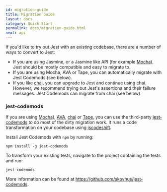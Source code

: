```yaml
---
id: migration-guide
title: Migration Guide
layout: docs
category: Quick Start
permalink: docs/migration-guide.html
next: api
---
```


If you'd like to try out Jest with an existing codebase, there are a number of ways to convert to Jest:

* If you are using Jasmine, or a Jasmine like API (for example [Mocha](https://mochajs.org)), Jest should be mostly compatible and easy to migrate to.
* If you are using Mocha, AVA or Tape, you can automatically migrate with Jest Codemods (see below).
* If you like [chai](http://chaijs.com/), you can upgrade to Jest and continue using chai. However, we recommend trying out Jest's assertions and their failure messages. Jest Codemods can migrate from chai (see below).

### jest-codemods

If you are using [Mocha](https://mochajs.org)), [AVA](https://github.com/avajs/ava), [chai](http://chaijs.com/) or [Tape](https://github.com/substack/tape), you can use the third-party [jest-codemods](https://github.com/skovhus/jest-codemods) to do most of the dirty migration work. It runs a code transformation on your codebase using [jscodeshift](https://github.com/facebook/jscodeshift).

Install Jest Codemods with `npm` by running:

```
npm install -g jest-codemods
```

To transform your existing tests, navigate to the project containing the tests and run:

```
jest-codemods
```

More information can be found at https://github.com/skovhus/jest-codemods.
